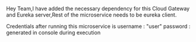 Hey Team,I have added the necessary dependency for this Cloud Gateway and Eureka server,Rest of the microservice needs to be eureka client.

Credentials after running this microservice is 
username  : "user" 
password : generated in console during execution